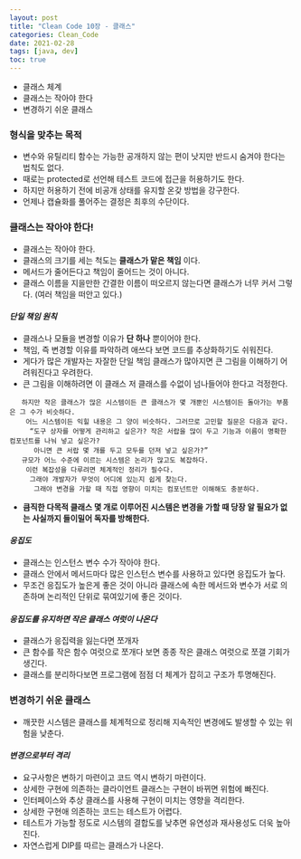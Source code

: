 ```yaml
---
layout: post
title: "Clean Code 10장 - 클래스"
categories: Clean_Code
date: 2021-02-28
tags: [java, dev]
toc: true
---
```


- 클래스 체계
- 클래스는 작아야 한다
- 변경하기 쉬운 클래스

### 형식을 맞추는 목적

- 변수와 유틸리티 함수는 가능한 공개하지 않는 편이 낫지만 반드시 숨겨야 한다는 법칙도 없다.
- 때로는 protected로 선언해 테스트 코드에 접근을 허용하기도 한다.
- 하지만 허용하기 전에 비공개 상태를 유지할 온갖 방법을 강구한다.
- 언제나 캡슐화를 풀어주는 결정은 최후의 수단이다.

### 클래스는 작아야 한다!

- 클래스는 작아야 한다.
- 클래스의 크기를 세는 척도는 **클래스가 맡은 책임** 이다.
- 메서드가 줄어든다고 책임이 줄어드는 것이 아니다.
- 클래스 이름을 지을만한 간결한 이름이 떠오르지 않는다면 클래스가 너무 커서 그렇다. (여러 책임을 떠안고 있다.)

#### ***단일 책임 원칙***

- 클래스나 모듈을 변경할 이유가 **단 하나** 뿐이어야 한다.
- 책임, 즉 변경할 이유를 파악하려 애쓰다 보면 코드를 추상화하기도 쉬워진다.
- 게다가 많은 개발자는 자잘한 단일 책임 클래스가 많아지면 큰 그림을 이해하기 어려워진다고 우려한다.
- 큰 그림을 이해하려면 이 클래스 저 클래스를 수없이 넘나들어야 한다고 걱정한다.

```text
   하지만 작은 클래스가 많은 시스템이든 큰 클래스가 몇 개뿐인 시스템이든 돌아가는 부품은 그 수가 비슷하다.
    어느 시스템이든 익힐 내용은 그 양이 비슷하다. 그러므로 고민할 질문은 다음과 같다.
     “도구 상자를 어떻게 관리하고 싶은가? 작은 서랍을 많이 두고 기능과 이름이 명확한 컴포넌트를 나눠 넣고 싶은가?
      아니면 큰 서랍 몇 개를 두고 모두를 던져 넣고 싶은가?”
   규모가 어느 수준에 이르는 시스템은 논리가 많고도 복잡하다.
    이런 복잡성을 다루려면 체계적인 정리가 필수다.
     그래야 개발자가 무엇이 어디에 있는지 쉽게 찾는다.
      그래야 변경을 가할 때 직접 영향이 미치는 컴포넌트만 이해해도 충분하다.
```

- **큼직한 다목적 클래스 몇 개로 이루어진 시스템은 변경을 가할 때 당장 알 필요가 없는 사실까지 들이밀어 독자를 방해한다.**

#### ***응집도***

- 클래스는 인스턴스 변수 수가 작아야 한다.
- 클래스 안에서 메서드마다 많은 인스턴스 변수를 사용하고 있다면 응집도가 높다.
- 무조건 응집도가 높은게 좋은 것이 아니라 클래스에 속한 메서드와 변수가 서로 의존하며 논리적인 단위로 묶여있기에 좋은 것이다.

#### ***응집도를 유지하면 작은 클래스 여럿이 나온다***

- 클래스가 응집력을 잃는다면 쪼개자
- 큰 함수를 작은 함수 여럿으로 쪼개다 보면 종종 작은 클래스 여럿으로 쪼갤 기회가 생긴다.
- 클래스를 분리하다보면 프로그램에 점점 더 체계가 잡히고 구조가 투명해진다.

### 변경하기 쉬운 클래스

- 깨끗한 시스템은 클래스를 체계적으로 정리해 지속적인 변경에도 발생할 수 있는 위험을 낮춘다.

#### ***변경으로부터 격리***

- 요구사항은 변하기 마련이고 코드 역시 변하기 마련이다.
- 상세한 구현에 의존하는 클라이언트 클래스는 구현이 바뀌면 위험에 빠진다.
- 인터페이스와 추상 클래스를 사용해 구현이 미치는 영향을 격리한다.
- 상세한 구현애 의존하는 코드는 테스트가 어렵다.
- 테스트가 가능할 정도로 시스템의 결합도를 낮추면 유연성과 재사용성도 더욱 높아진다.
- 자연스럽게 DIP를 따르는 클래스가 나온다.